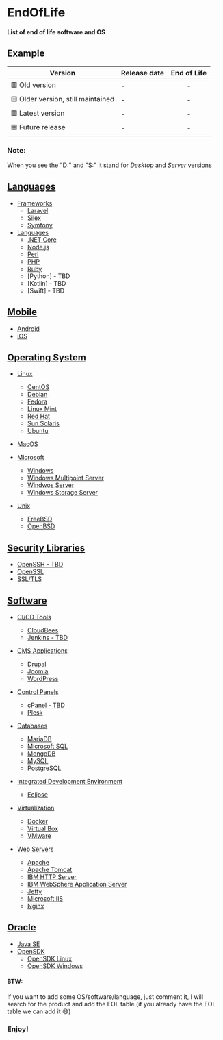 # EndOfLife

#### List of end of life software and OS


## Example
| Version | Release date | End of Life |
| ------ | ------ | :------: |
| :red_square: Old version | - | - |
| :yellow_square: Older version, still maintained | - | - |
| :green_square: Latest version | - | - |
| :blue_square: Future release | - | - |

### Note:
When you see the "D:" and "S:" it stand for *Desktop* and *Server* versions

## [Languages](https://github.com/matthernet/EndOfLife/tree/main/Languages)
- [Frameworks](https://github.com/matthernet/EndOfLife/blob/main/Languages/Frameworks.md)
    - [Laravel](https://github.com/matthernet/EndOfLife/blob/main/Languages/Frameworks.md#laravel)
    - [Silex](https://github.com/matthernet/EndOfLife/blob/main/Languages/Frameworks.md#silex)
    - [Symfony](https://github.com/matthernet/EndOfLife/blob/main/Languages/Frameworks.md#symfony)
- [Languages](https://github.com/matthernet/EndOfLife/blob/main/Languages/Languages.md)
    - [.NET Core](https://github.com/matthernet/EndOfLife/blob/main/Languages/Languages.md#net-core)
    - [Node.js](https://github.com/matthernet/EndOfLife/blob/main/Languages/Languages.md#nodejs)
    - [Perl](https://github.com/matthernet/EndOfLife/blob/main/Languages/Languages.md#perl)
    - [PHP](https://github.com/matthernet/EndOfLife/blob/main/Languages/Languages.md#php)
    - [Ruby](https://github.com/matthernet/EndOfLife/blob/main/Languages/Languages.md#ruby)
    - [Python] - TBD
    - [Kotlin] - TBD
    - [Swift] - TBD
    

## [Mobile](https://github.com/matthernet/EndOfLife/blob/main/Mobile.md)
- [Android](https://github.com/matthernet/EndOfLife/blob/main/Mobile.md#android)
- [iOS](https://github.com/matthernet/EndOfLife/blob/main/Mobile.md#ios)


## [Operating System](https://github.com/matthernet/EndOfLife/tree/main/OperatingSystem)
- [Linux](https://github.com/matthernet/EndOfLife/blob/main/OperatingSystem/linux.md)
    - [CentOS](https://github.com/matthernet/EndOfLife/blob/main/OperatingSystem/linux.md#centos)
    - [Debian](https://github.com/matthernet/EndOfLife/blob/main/OperatingSystem/linux.md#debian)
    - [Fedora](https://github.com/matthernet/EndOfLife/blob/main/OperatingSystem/linux.md#fedora)
    - [Linux Mint](https://github.com/matthernet/EndOfLife/blob/main/OperatingSystem/linux.md#linux-mint)
    - [Red Hat](https://github.com/matthernet/EndOfLife/blob/main/OperatingSystem/linux.md#red-hat)
    - [Sun Solaris](https://github.com/matthernet/EndOfLife/blob/main/OperatingSystem/linux.md#sun-solari)
    - [Ubuntu](https://github.com/matthernet/EndOfLife/blob/main/OperatingSystem/linux.md#ubuntu)
    
- [MacOS](https://github.com/matthernet/EndOfLife/blob/main/OperatingSystem/macos.md)

- [Microsoft](https://github.com/matthernet/EndOfLife/blob/main/OperatingSystem/microsoft.md)
    - [Windows](https://github.com/matthernet/EndOfLife/blob/main/OperatingSystem/microsoft.md#windows)
    - [Windows Multipoint Server](https://github.com/matthernet/EndOfLife/blob/main/OperatingSystem/microsoft.md#windows-multipoint-server)
    - [Windwos Server](https://github.com/matthernet/EndOfLife/blob/main/OperatingSystem/microsoft.md#windows-server)
    - [Windows Storage Server](https://github.com/matthernet/EndOfLife/blob/main/OperatingSystem/microsoft.md#windows-storage-server)

- [Unix](https://github.com/matthernet/EndOfLife/blob/main/OperatingSystem/unix.md)
    - [FreeBSD](https://github.com/matthernet/EndOfLife/blob/main/OperatingSystem/unix.md#freebsd)
    - [OpenBSD](https://github.com/matthernet/EndOfLife/blob/main/OperatingSystem/unix.md#openbsd)


## [Security Libraries](https://github.com/matthernet/EndOfLife/blob/main/SecurityLibraries.md)
- [OpenSSH - TBD](https://github.com/matthernet/EndOfLife/blob/main/SecurityLibraries.md#openssh)
- [OpenSSL](https://github.com/matthernet/EndOfLife/blob/main/SecurityLibraries.md#openssl)
- [SSL/TLS](https://github.com/matthernet/EndOfLife/blob/main/SecurityLibraries.md#ssltls)


## [Software](https://github.com/matthernet/EndOfLife/tree/main/Software)
- [CI/CD Tools](https://github.com/matthernet/EndOfLife/blob/main/Software/CiCdTools.md)
    - [CloudBees](https://github.com/matthernet/EndOfLife/blob/main/Software/CiCdTools.md#cloudbees-build-acceleration)
    - [Jenkins - TBD](https://github.com/matthernet/EndOfLife/blob/main/Software/CiCdTools.md#jenkins)

- [CMS Applications](https://github.com/matthernet/EndOfLife/blob/main/CMSApplications.md)
    - [Drupal](https://github.com/matthernet/EndOfLife/blob/main/CMSApplications.md#drupal)
    - [Joomla](https://github.com/matthernet/EndOfLife/blob/main/CMSApplications.md#joomla)
    - [WordPress](https://github.com/matthernet/EndOfLife/blob/main/CMSApplications.md#wordpress)

- [Control Panels](https://github.com/matthernet/EndOfLife/blob/main/Software/ControlPanels.md)
    - [cPanel - TBD](https://github.com/matthernet/EndOfLife/blob/main/Software/ControlPanels.md#cpanel)
    - [Plesk](https://github.com/matthernet/EndOfLife/blob/main/Software/ControlPanels.md#plesk)

- [Databases](https://github.com/matthernet/EndOfLife/blob/main/Software/Databases.md)
    - [MariaDB](https://github.com/matthernet/EndOfLife/blob/main/Software/Databases.md#mariadb)
    - [Microsoft SQL](https://github.com/matthernet/EndOfLife/blob/main/Software/Databases.md#microsoft-sql)
    - [MongoDB](https://github.com/matthernet/EndOfLife/blob/main/Software/Databases.md#mongodb)
    - [MySQL](https://github.com/matthernet/EndOfLife/blob/main/Software/Databases.md#mongodb)
    - [PostgreSQL](https://github.com/matthernet/EndOfLife/blob/main/Software/Databases.md#postgresql)

- [Integrated Development Environment](https://github.com/matthernet/EndOfLife/blob/main/Software/ide.md)
    - [Eclipse](https://github.com/matthernet/EndOfLife/blob/main/Software/ide.md#eclipse)


- [Virtualization](https://github.com/matthernet/EndOfLife/blob/main/Software/virtualization.md)
    - [Docker](https://github.com/matthernet/EndOfLife/blob/main/Software/virtualization.md#docker)
    - [Virtual Box](https://github.com/matthernet/EndOfLife/blob/main/Software/virtualization.md#virtual-box)
    - [VMware](https://github.com/matthernet/EndOfLife/blob/main/Software/virtualization.md#vmware-esxi)

- [Web Servers](https://github.com/matthernet/EndOfLife/blob/main/Software/WebServers.md)
    - [Apache](https://github.com/matthernet/EndOfLife/blob/main/Software/WebServers.md#apache)
    - [Apache Tomcat](https://github.com/matthernet/EndOfLife/blob/main/Software/WebServers.md#apache-tomcat)
    - [IBM HTTP Server](https://github.com/matthernet/EndOfLife/blob/main/Software/WebServers.md#ibm-http-server)
    - [IBM WebSphere Application Server](https://github.com/matthernet/EndOfLife/blob/main/Software/WebServers.md#ibm-websphere-application-server)
    - [Jetty](https://github.com/matthernet/EndOfLife/blob/main/Software/WebServers.md#jetty)
    - [Microsoft IIS](https://github.com/matthernet/EndOfLife/blob/main/Software/WebServers.md#microsoft-iis)
    - [Nginx](https://github.com/matthernet/EndOfLife/blob/main/Software/WebServers.md#nginx)
    
## [Oracle](https://github.com/matthernet/EndOfLife/tree/main/Languages)
- [Java SE](https://github.com/matthernet/EndOfLife/blob/main/Oracle.md#java-se)
- [OpenSDK](https://github.com/matthernet/EndOfLife/blob/main/Oracle.md#opensdk-red-hat)
    - [OpenSDK Linux](https://github.com/matthernet/EndOfLife/blob/main/Oracle.md#opensdk-red-hat)
    - [OpenSDK Windows](https://github.com/matthernet/EndOfLife/blob/main/Oracle.md#opensdk-windows)

#### BTW:
If you want to add some OS/software/language, just comment it, I will search for the product and add the EOL table (if you already have the EOL table we can add it 😄)


### Enjoy!

